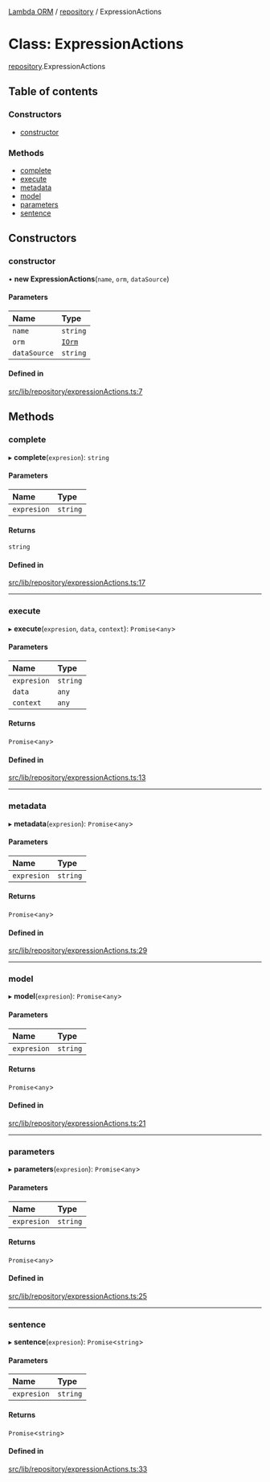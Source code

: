 [Lambda ORM](../README.md) / [repository](../modules/repository.md) / ExpressionActions

# Class: ExpressionActions

[repository](../modules/repository.md).ExpressionActions

## Table of contents

### Constructors

- [constructor](repository.ExpressionActions.md#constructor)

### Methods

- [complete](repository.ExpressionActions.md#complete)
- [execute](repository.ExpressionActions.md#execute)
- [metadata](repository.ExpressionActions.md#metadata)
- [model](repository.ExpressionActions.md#model)
- [parameters](repository.ExpressionActions.md#parameters)
- [sentence](repository.ExpressionActions.md#sentence)

## Constructors

### constructor

• **new ExpressionActions**(`name`, `orm`, `dataSource`)

#### Parameters

| Name | Type |
| :------ | :------ |
| `name` | `string` |
| `orm` | [`IOrm`](../interfaces/model.IOrm.md) |
| `dataSource` | `string` |

#### Defined in

[src/lib/repository/expressionActions.ts:7](https://github.com/FlavioLionelRita/lambda-orm/blob/36f1fb3/src/lib/repository/expressionActions.ts#L7)

## Methods

### complete

▸ **complete**(`expresion`): `string`

#### Parameters

| Name | Type |
| :------ | :------ |
| `expresion` | `string` |

#### Returns

`string`

#### Defined in

[src/lib/repository/expressionActions.ts:17](https://github.com/FlavioLionelRita/lambda-orm/blob/36f1fb3/src/lib/repository/expressionActions.ts#L17)

___

### execute

▸ **execute**(`expresion`, `data`, `context`): `Promise`<`any`\>

#### Parameters

| Name | Type |
| :------ | :------ |
| `expresion` | `string` |
| `data` | `any` |
| `context` | `any` |

#### Returns

`Promise`<`any`\>

#### Defined in

[src/lib/repository/expressionActions.ts:13](https://github.com/FlavioLionelRita/lambda-orm/blob/36f1fb3/src/lib/repository/expressionActions.ts#L13)

___

### metadata

▸ **metadata**(`expresion`): `Promise`<`any`\>

#### Parameters

| Name | Type |
| :------ | :------ |
| `expresion` | `string` |

#### Returns

`Promise`<`any`\>

#### Defined in

[src/lib/repository/expressionActions.ts:29](https://github.com/FlavioLionelRita/lambda-orm/blob/36f1fb3/src/lib/repository/expressionActions.ts#L29)

___

### model

▸ **model**(`expresion`): `Promise`<`any`\>

#### Parameters

| Name | Type |
| :------ | :------ |
| `expresion` | `string` |

#### Returns

`Promise`<`any`\>

#### Defined in

[src/lib/repository/expressionActions.ts:21](https://github.com/FlavioLionelRita/lambda-orm/blob/36f1fb3/src/lib/repository/expressionActions.ts#L21)

___

### parameters

▸ **parameters**(`expresion`): `Promise`<`any`\>

#### Parameters

| Name | Type |
| :------ | :------ |
| `expresion` | `string` |

#### Returns

`Promise`<`any`\>

#### Defined in

[src/lib/repository/expressionActions.ts:25](https://github.com/FlavioLionelRita/lambda-orm/blob/36f1fb3/src/lib/repository/expressionActions.ts#L25)

___

### sentence

▸ **sentence**(`expresion`): `Promise`<`string`\>

#### Parameters

| Name | Type |
| :------ | :------ |
| `expresion` | `string` |

#### Returns

`Promise`<`string`\>

#### Defined in

[src/lib/repository/expressionActions.ts:33](https://github.com/FlavioLionelRita/lambda-orm/blob/36f1fb3/src/lib/repository/expressionActions.ts#L33)
